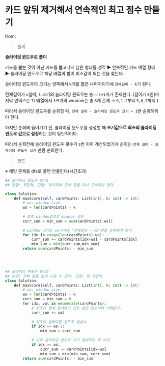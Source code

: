 # 카드 앞뒤 제거해서 연속적인 최고 점수 만들기

from: 



> 풀이

**슬라이딩 윈도우로 풀이**

카드를 뽑는 것이 아닌 카드를 뽑고나서 남은 형태를 생각 ▶ 연속적인 카드 배열 형태 ▶ 슬라이딩 윈도우로 해당 배열의 합이 최소값이 되는 것을 찾는다.     



슬라이딩 윈도우의 크기는 양쪽에서 k개를 뽑은 나머지이기에 `전체길이 - k`가 된다.     



전체길이가 `n`일때, `t` 크기의 슬라이딩 윈도우는 총 `n-t+1`개가 존재한다.
(길이가 `8`인(마지막 인덱스는 `7`)  배열에서 `3`크기의 window는 총 `6`개 존재 → `0,1,2`부터 `5,6,7`까지 )     



따라서 슬라이딩 윈도우를 순회할 때, `전체 길이 - 슬라이딩 윈도우 크기 + 1`번 순회해줘야 한다.

하지만 순회에 들어가기 전, 슬라이딩 윈도우를 생성할 때 **초기값으로 최초의 슬라이딩 윈도우 값으로 설정**하는 것이 일반적이다.

따라서 순회전에 슬라이딩 윈도우 횟수가 `1`번 이미 계산되었기에 순회는 `전체 길이 - 슬라이딩 윈도우 크기` 만큼 순회한다.





> 코드

※ 해당 문제를 dfs로 풀면 안풀린다(시간초과)

```python
## 슬라이딩 윈도우 방식1
## 장점: 직관적, 단점: 마지막에 전체 합을 다시 구해줘야 한다.

class Solution:
    def maxScore(self, cardPoints: List[int], k: int) -> int:
        # ws: window size 
        ws = len(cardPoints) - k
        
        # 최초 window값으로 window 생성
        curr_sum = min_sum = sum(cardPoints[:ws])
        
        # window 크기는 ws이기에 '전체길이 - ws'만큼 순회해야 한다.
        for idx in range(len(cardPoints)-ws):
            curr_sum += cardPoints[idx+ws] - cardPoints[idx]
            min_sum = min(curr_sum,min_sum)
        return sum(cardPoints) - min_sum
            
```

​    

```python
## 슬라이딩 윈도우 방식2
## 장점: 전체 합을 쉽게 구할 수 있다. 단점: 덜 직관적
class Solution:
    def maxScore(self, cardPoints: List[int], k: int) -> int:
        # ws: window size 
        ws = len(cardPoints) - k
        curr_sum = min_sum = 0
        for idx, val in enumerate(cardPoints):
            # 무조건 현재 탐색하고 있는 값은 윈도우에 더해준다.
            curr_sum += val
            
            # 최초의 슬라이딩 윈도우 생성시
            if idx == ws-1:
                min_sum = curr_sum
                
            # 이후 슬라이딩 윈도우 크기 업데이트 후 비교
            if idx >= ws:
                curr_sum -= cardPoints[idx-ws]
                min_sum = min(min_sum, curr_sum)
        return sum(cardPoints) - min_sum
```

